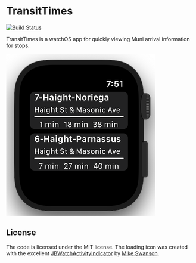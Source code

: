 # TransitTimes

[![Build Status](https://travis-ci.org/jbruce2112/transit-times.svg?branch=master)](https://travis-ci.org/jbruce2112/transit-times)

TransitTimes is a watchOS app for quickly viewing Muni arrival information for stops.


![screenshot of app](screenshot.png)

## License
The code is licensed under the MIT license. The loading icon was created with the excellent [JBWatchActivityIndicator](https://github.com/mikeswanson/JBWatchActivityIndicator) by [Mike Swanson](https://github.com/mikeswanson).
